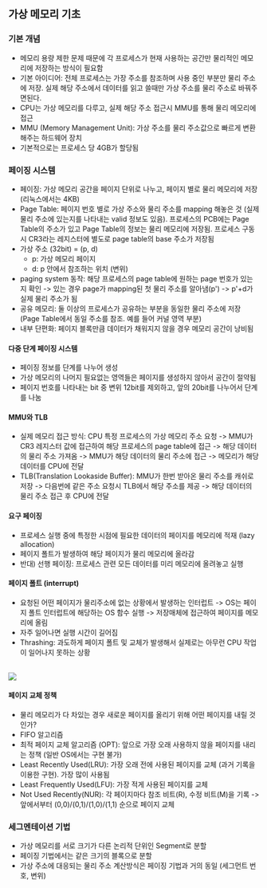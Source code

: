 ## 가상 메모리 기초
### 기본 개념
- 메모리 용량 제한 문제 때문에 각 프로세스가 현재 사용하는 공간만 물리적인 메모리에 저장하는 방식이 필요함
- 기본 아이디어: 전체 프로세스는 가장 주소를 참조하며 사용 중인 부분만 물리 주소에 저장. 실제 해당 주소에서 데이터를 읽고 쓸때만 가상 주소를 물리 주소로 바꿔주면된다.
- CPU는 가상 메모리를 다루고, 실제 해당 주소 접근시 MMU를 통해 물리 메모리에 접근
- MMU (Memory Management Unit): 가상 주소를 물리 주소값으로 빠르게 변환해주는 하드웨어 장치
- 기본적으로는 프로세스 당 4GB가 할당됨

### 페이징 시스템
- 페이징: 가상 메모리 공간을 페이지 단위로 나누고, 페이지 별로 물리 메모리에 저장 (리눅스에서는 4KB)
- Page Table: 페이지 번호 별로 가상 주소와 물리 주소를 mapping 해놓은 것 (실제 물리 주소에 있는지를 나타내는 valid 정보도 있음). 프로세스의 PCB에는 Page Table의 주소가 있고 Page Table의 정보는 물리 메모리에 저장됨. 프로세스 구동시 CR3라는 레지스터에 별도로 page table의 base 주소가 저장됨
- 가상 주소 (32bit) = (p, d)
  - p: 가상 메모리 페이지
  - d: p 안에서 참조하는 위치 (변위)
- paging system 동작: 해당 프로세스의 page table에 원하는 page 번호가 있는지 확인 -> 있는 경우 page가 mapping된 첫 물리 주소를 알아냄(p') -> p'+d가 실제 물리 주소가 됨
- 공유 메모리: 둘 이상의 프로세스가 공유하는 부분을 동일한 물리 주소에 저장 (Page Table에서 동일 주소를 참조. 예를 들어 커널 영역 부분)
- 내부 단편화: 페이지 블록만큼 데이터가 채워지지 않을 경우 메모리 공간이 낭비됨

#### 다중 단계 페이징 시스템
- 페이징 정보를 단계를 나누어 생성
- 가상 메모리의 나머지 필요없는 영역들은 페이지를 생성하지 않아서 공간이 절약됨 
- 페이지 번호를 나타내는 bit 중 변위 12bit를 제외하고, 앞의 20bit를 나누어서 단계를 나눔

#### MMU와 TLB
- 실제 메모리 접근 방식: CPU 특정 프로세스의 가상 메모리 주소 요청 -> MMU가 CR3 레지스터 값에 접근하여 해당 프로세스의 page table에 접근 -> 해당 데이터의 물리 주소 가져옴 -> MMU가 해당 데이터의 물리 주소에 접근 -> 메모리가 해당 데이터를 CPU에 전달
- TLB(Translation Lookaside Buffer): MMU가 한번 받아온 물리 주소를 캐쉬로 저장 -> 다음번에 같은 주소 요청시 TLB에서 해당 주소를 제공 -> 해당 데이터의 물리 주소 접근 후 CPU에 전달

#### 요구 페이징
- 프로세스 실행 중에 특정한 시점에 필요한 데이터의 페이지를 메모리에 적재 (lazy allocation)
- 페이지 폴트가 발생하여 해당 페이지가 물리 메모리에 올라감
- 반대) 선행 페이징: 프로세스 관련 모든 데이터를 미리 메모리에 올려놓고 실행

#### 페이지 폴트 (interrupt)
- 요청된 어떤 페이지가 물리주소에 없는 상황에서 발생하는 인터럽트 -> OS는 페이지 폴트 인터럽트에 해당하는 OS 함수 실행 -> 저장매체에 접근하여 페이지를 메모리에 올림
- 자주 일어나면 실행 시간이 길어짐
- Thrashing: 과도하게 페이지 폴트 및 교체가 발생해서 실제로는 아무런 CPU 작업이 일어나지 못하는 상황
<br>
<img src=https://user-images.githubusercontent.com/65876994/93206638-b14c2780-f794-11ea-8498-9333f1740239.PNG>

#### 페이지 교체 정책
- 물리 메모리가 다 차있는 경우 새로운 페이지를 올리기 위해 어떤 페이지를 내릴 것인가?
- FIFO 알고리즘
- 최적 페이지 교체 알고리즘 (OPT): 앞으로 가장 오래 사용하지 않을 페이지를 내리는 정책 (일반 OS에서는 구현 불가)
- Least Recently Used(LRU): 가장 오래 전에 사용된 페이지를 교체 (과거 기록을 이용한 구현). 가장 많이 사용됨
- Least Frequently Used(LFU): 가장 적게 사용된 페이지를 교체
- Not Used Recently(NUR): 각 페이지마다 참조 비트(R), 수정 비트(M)을 기록 -> 앞에서부터 (0,0)/(0,1)/(1,0)/(1,1) 순으로 페이지 교체

### 세그멘테이션 기법
- 가상 메모리를 서로 크기가 다른 논리적 단위인 Segment로 분할
- 페이징 기법에서는 같은 크기의 블록으로 분할
- 가상 주소에 대응되는 물리 주소 계산방식은 페이징 기법과 거의 동일 (세그먼트 번호, 변위)
